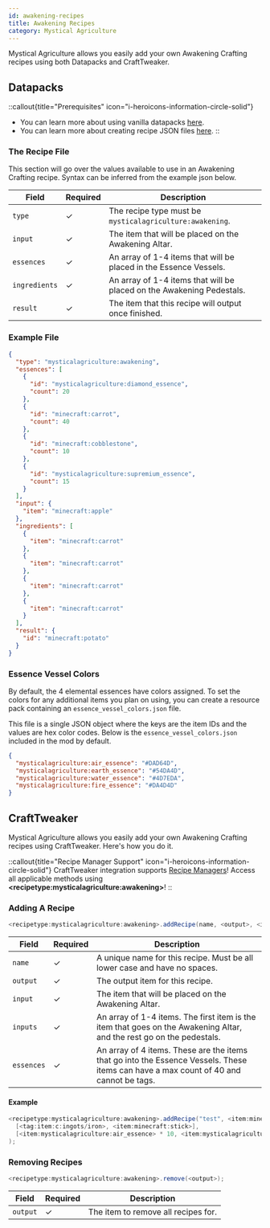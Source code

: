 ```yaml
---
id: awakening-recipes
title: Awakening Recipes
category: Mystical Agriculture
---
```


Mystical Agriculture allows you easily add your own Awakening Crafting recipes using both Datapacks and CraftTweaker.

## Datapacks

::callout{title="Prerequisites" icon="i-heroicons-information-circle-solid"}
- You can learn more about using vanilla datapacks <a href="https://minecraft.gamepedia.com/Data_pack" target="_blank">here</a>.
- You can learn more about creating recipe JSON files <a href="https://minecraft.gamepedia.com/Recipe" target="_blank">here</a>.
::

### The Recipe File

This section will go over the values available to use in an Awakening Crafting recipe. Syntax can be inferred from the example json below.

| Field         | Required | Description                                                           |
|---------------|----------|-----------------------------------------------------------------------|
| `type`        | ✓        | The recipe type must be `mysticalagriculture:awakening`.              |
| `input`       | ✓        | The item that will be placed on the Awakening Altar.                  |
| `essences`    | ✓        | An array of 1-4 items that will be placed in the Essence Vessels.     |
| `ingredients` | ✓        | An array of 1-4 items that will be placed on the Awakening Pedestals. |
| `result`      | ✓        | The item that this recipe will output once finished.                  |

### Example File

```json
{
  "type": "mysticalagriculture:awakening",
  "essences": [
    {
      "id": "mysticalagriculture:diamond_essence",
      "count": 20
    },
    {
      "id": "minecraft:carrot",
      "count": 40
    },
    {
      "id": "minecraft:cobblestone",
      "count": 10
    },
    {
      "id": "mysticalagriculture:supremium_essence",
      "count": 15
    }
  ],
  "input": {
    "item": "minecraft:apple"
  },
  "ingredients": [
    {
      "item": "minecraft:carrot"
    },
    {
      "item": "minecraft:carrot"
    },
    {
      "item": "minecraft:carrot"
    },
    {
      "item": "minecraft:carrot"
    }
  ],
  "result": {
    "id": "minecraft:potato"
  }
}
```

### Essence Vessel Colors

By default, the 4 elemental essences have colors assigned. To set the colors for any additional items you plan on using, you can create a resource pack containing an `essence_vessel_colors.json` file.

This file is a single JSON object where the keys are the item IDs and the values are hex color codes. Below is the `essence_vessel_colors.json` included in the mod by default.
```json
{
  "mysticalagriculture:air_essence": "#DAD64D",
  "mysticalagriculture:earth_essence": "#54DA4D",
  "mysticalagriculture:water_essence": "#4D7EDA",
  "mysticalagriculture:fire_essence": "#DA4D4D"
}
```

## CraftTweaker

Mystical Agriculture allows you easily add your own Awakening Crafting recipes using CraftTweaker. Here's how you do it.

::callout{title="Recipe Manager Support" icon="i-heroicons-information-circle-solid"}
CraftTweaker integration supports <a href="https://docs.blamejared.com/1.21.1/en/tutorial/Recipes/RecipeManagers" target="_blank">Recipe Managers</a>! Access all applicable methods using **\<recipetype:mysticalagriculture:awakening\>**!
::

### Adding A Recipe

```java
<recipetype:mysticalagriculture:awakening>.addRecipe(name, <output>, <input>, [<inputs>], [<essence>, <essence>, <essence>, <essence>]);
```

| Field      | Required | Description                                                                                                                           |
|------------|----------|---------------------------------------------------------------------------------------------------------------------------------------|
| `name`     | ✓        | A unique name for this recipe. Must be all lower case and have no spaces.                                                             |
| `output`   | ✓        | The output item for this recipe.                                                                                                      |
| `input`    | ✓        | The item that will be placed on the Awakening Altar.                                                                                  |
| `inputs`   | ✓        | An array of 1-4 items. The first item is the item that goes on the Awakening Altar, and the rest go on the pedestals.                 |
| `essences` | ✓        | An array of 4 items. These are the items that go into the Essence Vessels. These items can have a max count of 40 and cannot be tags. |

#### Example

```java
<recipetype:mysticalagriculture:awakening>.addRecipe("test", <item:minecraft:stick> * 10, <item:minecraft:diamond>,
  [<tag:item:c:ingots/iron>, <item:minecraft:stick>],
  [<item:mysticalagriculture:air_essence> * 10, <item:mysticalagriculture:earth_essence> * 20, <item:mysticalagriculture:water_essence> * 30, <item:mysticalagriculture:fire_essence> * 40]
);
```

### Removing Recipes

```java
<recipetype:mysticalagriculture:awakening>.remove(<output>);
```

| Field    | Required | Description                         |
|----------|----------|-------------------------------------|
| `output` | ✓        | The item to remove all recipes for. |
